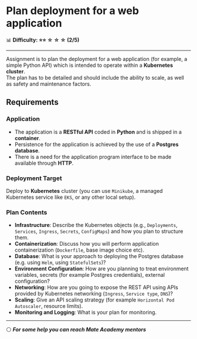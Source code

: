 # Plan deployment for a web application

📊 **Difficulty: ⭐⭐ ☆ ☆ ☆ (2/5)**  

---

Assignment is to plan the deployment for a web application (for example, a simple Python API) which is intended to operate within a **Kubernetes cluster**.  
The plan has to be detailed and should include the ability to scale, as well as safety and maintenance factors.


## Requirements

### Application
- The application is a **RESTful API** coded in **Python** and is shipped in a **container**.  
- Persistence for the application is achieved by the use of a **Postgres database**.  
- There is a need for the application program interface to be made available through **HTTP**.  


### Deployment Target
Deploy to **Kubernetes** cluster (you can use `Minikube`, a managed Kubernetes service like `EKS`, or any other local setup).  


### Plan Contents
- **Infrastructure**: Describe the Kubernetes objects (e.g., `Deployments`, `Services`, `Ingress`, `Secrets`, `ConfigMaps`) and how you plan to structure them.  
- **Containerization**: Discuss how you will perform application containerization (`Dockerfile`, base image choice etc).  
- **Database**: What is your approach to deploying the Postgres database (e.g. using `Helm`, using `StatefulSets`)?  
- **Environment Configuration**: How are you planning to treat environment variables, secrets (for example Postgres credentials), external configuration?  
- **Networking**: How are you going to expose the REST API using APIs provided by Kubernetes networking (`Ingress`, `Service type`, `DNS`)?  
- **Scaling**: Give an API scaling strategy (for example `Horizontal Pod Autoscaler`, resource limits).  
- **Monitoring and Logging**: What is your plan for monitoring.  


---

⚪ **_For some help you can reach Mate Academy mentors_**
